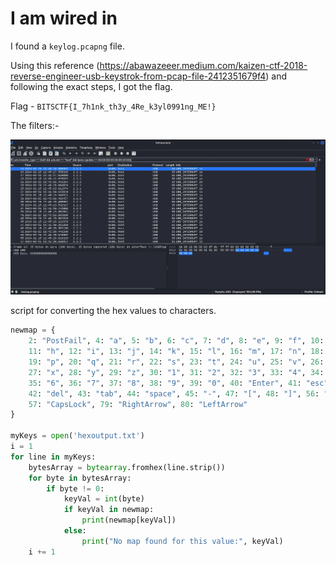 # I am wired in

I found a `keylog.pcapng` file.

Using this reference (https://abawazeeer.medium.com/kaizen-ctf-2018-reverse-engineer-usb-keystrok-from-pcap-file-2412351679f4) and following the exact steps, I got the flag.

Flag - ```BITSCTF{I_7h1nk_th3y_4Re_k3yl0991ng_ME!}```

The filters:-

![alt text](images/image.png)

script for converting the hex values to characters.

```python
newmap = {
    2: "PostFail", 4: "a", 5: "b", 6: "c", 7: "d", 8: "e", 9: "f", 10: "g",
    11: "h", 12: "i", 13: "j", 14: "k", 15: "l", 16: "m", 17: "n", 18: "o",
    19: "p", 20: "q", 21: "r", 22: "s", 23: "t", 24: "u", 25: "v", 26: "w",
    27: "x", 28: "y", 29: "z", 30: "1", 31: "2", 32: "3", 33: "4", 34: "5",
    35: "6", 36: "7", 37: "8", 38: "9", 39: "0", 40: "Enter", 41: "esc",
    42: "del", 43: "tab", 44: "space", 45: "-", 47: "[", 48: "]", 56: "/",
    57: "CapsLock", 79: "RightArrow", 80: "LeftArrow"
}

myKeys = open('hexoutput.txt')
i = 1
for line in myKeys:
    bytesArray = bytearray.fromhex(line.strip())
    for byte in bytesArray:
        if byte != 0:
            keyVal = int(byte)
            if keyVal in newmap:
                print(newmap[keyVal])
            else:
                print("No map found for this value:", keyVal)
    i += 1
```
